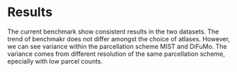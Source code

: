 # Results

The current benchmark show consistent results in the two datasets.
The trend of benchmakr does not differ amongst the choice of atlases.
However, we can see variance within the parcellation scheme MIST and DiFuMo.
The variance comes from different resolution of the same parcellation scheme, epecially with low parcel counts.

<!-- new analysis: compare groups -->
<!-- new analysis: degree of freedom chart-->
<!-- new analysis: direct compare mean FD between different groups -->

